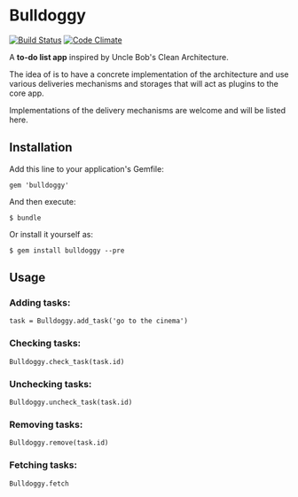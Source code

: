 # Bulldoggy

[![Build Status](https://travis-ci.org/bezelga/bulldoggy.png?branch=master)](https://travis-ci.org/bezelga/bulldoggy)
[![Code Climate](https://codeclimate.com/repos/52e6f81869568017b5003aa8/badges/a99a662bbea4283cf60f/gpa.png)](https://codeclimate.com/repos/52e6f81869568017b5003aa8/feed)

A **to-do list app** inspired by Uncle Bob's Clean Architecture.

The idea of is to have a concrete implementation of the architecture and use various deliveries mechanisms and storages that will act as plugins to the core app.

Implementations of the delivery mechanisms are welcome and will be listed here.

## Installation

Add this line to your application's Gemfile:

    gem 'bulldoggy'

And then execute:

    $ bundle

Or install it yourself as:

    $ gem install bulldoggy --pre

## Usage

### Adding tasks:

    task = Bulldoggy.add_task('go to the cinema')

### Checking tasks:

    Bulldoggy.check_task(task.id)

### Unchecking tasks:

    Bulldoggy.uncheck_task(task.id)

### Removing tasks:

    Bulldoggy.remove(task.id)

### Fetching tasks:

    Bulldoggy.fetch
